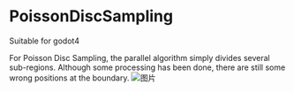 # PoissonDiscSampling
Suitable for godot4

For Poisson Disc Sampling, the parallel algorithm simply divides several sub-regions. Although some processing has been done, there are still some wrong positions at the boundary.
![图片](https://user-images.githubusercontent.com/50837890/236688042-44188ed3-7afb-4d54-9918-987ee0508af3.png)
